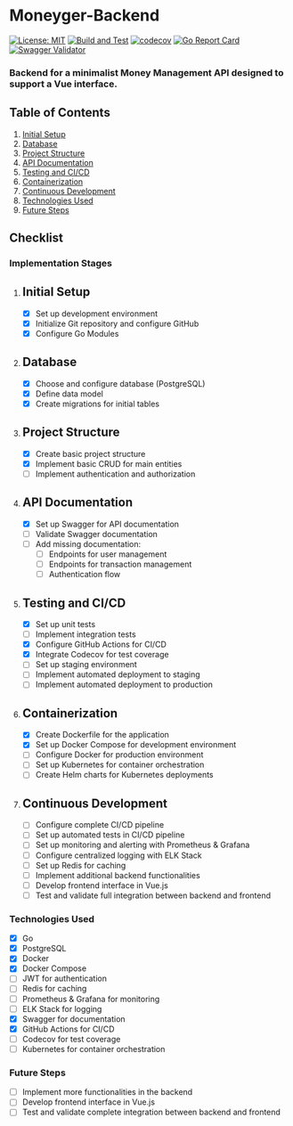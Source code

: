 # Moneyger-Backend

[![License: MIT](https://img.shields.io/badge/License-MIT-yellow.svg)](https://github.com/zVitorSantos/Moneyger-Backend/blob/main/LICENSE)
[![Build and Test](https://github.com/zVitorSantos/Moneyger-Backend/actions/workflows/ci.yml/badge.svg)](https://github.com/zVitorSantos/Moneyger-Backend/actions)
[![codecov](https://codecov.io/gh/zVitorSantos/Moneyger-Backend/branch/main/graph/badge.svg?token=220E44857K)](https://codecov.io/gh/zVitorSantos/Moneyger-Backend)
[![Go Report Card](https://goreportcard.com/badge/github.com/zVitorSantos/Moneyger-Backend)](https://goreportcard.com/report/github.com/zVitorSantos/Moneyger-Backend)
[![Swagger Validator](https://img.shields.io/swagger/valid/3.0?specUrl=https://raw.githubusercontent.com/zVitorSantos/Moneyger-Backend/main/docs/swagger.yaml)](https://validator.swagger.io/validator/debug?url=https://raw.githubusercontent.com/zVitorSantos/Moneyger-Backend/main/docs/swagger.yaml)


### Backend for a minimalist Money Management API designed to support a Vue interface.

## Table of Contents

1. [Initial Setup](#initial-setup)
2. [Database](#database)
3. [Project Structure](#project-structure)
4. [API Documentation](#api-documentation)
5. [Testing and CI/CD](#testing-and-cicd)
6. [Containerization](#containerization)
7. [Continuous Development](#continuous-development)
8. [Technologies Used](#technologies-used)
9. [Future Steps](#future-steps)

## Checklist

### Implementation Stages

1. ## Initial Setup
   - [x] Set up development environment
   - [x] Initialize Git repository and configure GitHub
   - [x] Configure Go Modules

2. ## Database
   - [x] Choose and configure database (PostgreSQL)
   - [x] Define data model
   - [x] Create migrations for initial tables

3. ## Project Structure
   - [x] Create basic project structure
   - [x] Implement basic CRUD for main entities
   - [ ] Implement authentication and authorization

4. ## API Documentation
   - [x] Set up Swagger for API documentation
   - [ ] Validate Swagger documentation
   - [ ] Add missing documentation:
     - [ ] Endpoints for user management
     - [ ] Endpoints for transaction management
     - [ ] Authentication flow

5. ## Testing and CI/CD
   - [x] Set up unit tests
   - [ ] Implement integration tests
   - [x] Configure GitHub Actions for CI/CD
   - [x] Integrate Codecov for test coverage
   - [ ] Set up staging environment
   - [ ] Implement automated deployment to staging
   - [ ] Implement automated deployment to production

6. ## Containerization
   - [x] Create Dockerfile for the application
   - [x] Set up Docker Compose for development environment
   - [ ] Configure Docker for production environment
   - [ ] Set up Kubernetes for container orchestration
   - [ ] Create Helm charts for Kubernetes deployments

7. ## Continuous Development
   - [ ] Configure complete CI/CD pipeline
   - [ ] Set up automated tests in CI/CD pipeline
   - [ ] Set up monitoring and alerting with Prometheus & Grafana
   - [ ] Configure centralized logging with ELK Stack
   - [ ] Set up Redis for caching
   - [ ] Implement additional backend functionalities
   - [ ] Develop frontend interface in Vue.js
   - [ ] Test and validate full integration between backend and frontend

### Technologies Used

- [x] Go
- [x] PostgreSQL
- [x] Docker
- [x] Docker Compose
- [ ] JWT for authentication
- [ ] Redis for caching
- [ ] Prometheus & Grafana for monitoring
- [ ] ELK Stack for logging
- [x] Swagger for documentation
- [x] GitHub Actions for CI/CD
- [ ] Codecov for test coverage
- [ ] Kubernetes for container orchestration

### Future Steps

- [ ] Implement more functionalities in the backend
- [ ] Develop frontend interface in Vue.js
- [ ] Test and validate complete integration between backend and frontend

